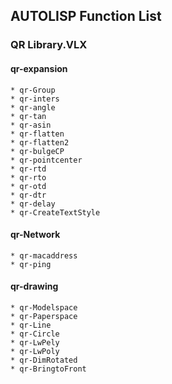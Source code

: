## AUTOLISP Function List

### QR Library.VLX

#### qr-expansion

    * qr-Group
    * qr-inters
    * qr-angle
    * qr-tan
    * qr-asin
    * qr-flatten
    * qr-flatten2
    * qr-bulgeCP
    * qr-pointcenter
    * qr-rtd
    * qr-rto
    * qr-otd
    * qr-dtr
    * qr-delay
    * qr-CreateTextStyle

#### qr-Network

    * qr-macaddress
    * qr-ping

#### qr-drawing

    * qr-Modelspace
    * qr-Paperspace
    * qr-Line
    * qr-Circle
    * qr-LwPely
    * qr-LwPoly
    * qr-DimRotated
    * qr-BringtoFront